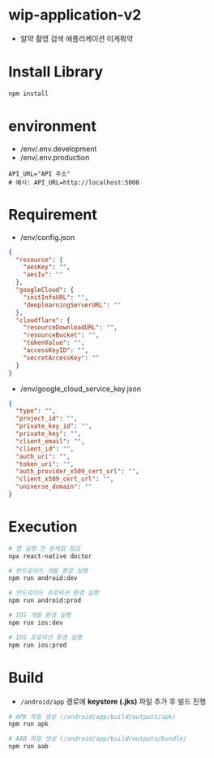 # wip-application-v2

- 알약 촬영 검색 애플리케이션 이게뭐약

# Install Library

```bash
npm install
```

# environment

- /env/.env.development
- /env/.env.production

```
API_URL="API 주소"
# 예시: API_URL=http://localhost:5000
```

# Requirement

- /env/config.json

```json
{
  "resource": {
    "aesKey": "",
    "aesIv": ""
  },
  "googleCloud": {
    "initInfoURL": "",
    "deeplearningServerURL": ""
  },
  "cloudflare": {
    "resourceDownloadURL": "",
    "resourceBucket": "",
    "tokenValue": "",
    "accessKeyID": "",
    "secretAccessKey": ""
  }
}
```

- /env/google_cloud_service_key.json

```json
{
  "type": "",
  "project_id": "",
  "private_key_id": "",
  "private_key": "",
  "client_email": "",
  "client_id": "",
  "auth_uri": "",
  "token_uri": "",
  "auth_provider_x509_cert_url": "",
  "client_x509_cert_url": "",
  "universe_domain": ""
}
```

# Execution

```bash
# 앱 실행 전 문제점 점검
npx react-native doctor

# 안드로이드 개발 환경 실행
npm run android:dev

# 안드로이드 프로덕션 환경 실행
npm run android:prod

# IOS 개발 환경 실행
npm run ios:dev

# IOS 프로덕션 환경 실행
npm run ios:prod
```

# Build

- `/android/app` 경로에 **keystore (.jks)** 파일 추가 후 빌드 진행

```bash
# APK 파일 생성 (/android/app/build/outputs/apk)
npm run apk

# AAB 파일 생성 (/android/app/build/outputs/bundle)
npm run aab
```
